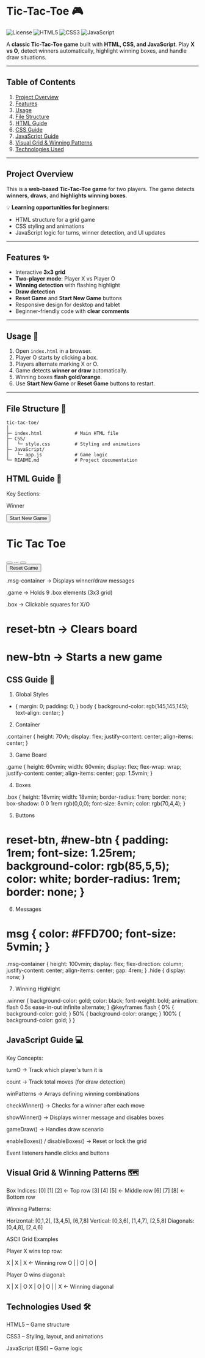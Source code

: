 # Tic-Tac-Toe 🎮

![License](https://img.shields.io/badge/License-MIT-green) ![HTML5](https://img.shields.io/badge/HTML5-orange) ![CSS3](https://img.shields.io/badge/CSS3-blue) ![JavaScript](https://img.shields.io/badge/JavaScript-yellow)

A **classic Tic-Tac-Toe game** built with **HTML, CSS, and JavaScript**. Play **X vs O**, detect winners automatically, highlight winning boxes, and handle draw situations.

---

## Table of Contents

1. [Project Overview](#project-overview)
2. [Features](#features-✨)
3. [Usage](#usage-🎯)
4. [File Structure](#file-structure-📁)
5. [HTML Guide](#html-guide-📄)
6. [CSS Guide](#css-guide-🎨)
7. [JavaScript Guide](#javascript-guide-💻)
8. [Visual Grid & Winning Patterns](#visual-grid--winning-patterns-🗺️)
9. [Technologies Used](#technologies-used-🛠️)

---

## Project Overview

This is a **web-based Tic-Tac-Toe game** for two players. The game detects **winners**, **draws**, and **highlights winning boxes**.

💡 **Learning opportunities for beginners:**

- HTML structure for a grid game
- CSS styling and animations
- JavaScript logic for turns, winner detection, and UI updates

---

## Features ✨

- Interactive **3x3 grid**
- **Two-player mode**: Player X vs Player O
- **Winning detection** with flashing highlight
- **Draw detection**
- **Reset Game** and **Start New Game** buttons
- Responsive design for desktop and tablet
- Beginner-friendly code with **clear comments**

---

## Usage 🎯

1. Open `index.html` in a browser.
2. Player O starts by clicking a box.
3. Players alternate marking X or O.
4. Game detects **winner or draw** automatically.
5. Winning boxes **flash gold/orange**.
6. Use **Start New Game** or **Reset Game** buttons to restart.

---

## File Structure 📁

```text
tic-tac-toe/
│
├─ index.html            # Main HTML file
├─ CSS/
│   └─ style.css         # Styling and animations
├─ JavaScript/
│   └─ app.js            # Game logic
└─ README.md             # Project documentation
```

## HTML Guide 📄

Key Sections:

<div class="msg-container hide">
  <p id="msg">Winner</p>
  <button id="new-btn">Start New Game</button>
</div>

<main>
  <h1>Tic Tac Toe</h1>
  <div class="container">
    <div class="game">
      <button class="box" title="Game Box 0"></button>
      ...
      <button class="box" title="Game Box 8"></button>
    </div>
  </div>
  <button id="reset-btn">Reset Game</button>
</main>

.msg-container → Displays winner/draw messages

.game → Holds 9 .box elements (3x3 grid)

.box → Clickable squares for X/O

# reset-btn → Clears board

# new-btn → Starts a new game

## CSS Guide 🎨

1. Global Styles

- { margin: 0; padding: 0; }
  body { background-color: rgb(145,145,145); text-align: center; }

2. Container

.container { height: 70vh; display: flex; justify-content: center; align-items: center; }

3. Game Board

.game { height: 60vmin; width: 60vmin; display: flex; flex-wrap: wrap; justify-content: center; align-items: center; gap: 1.5vmin; }

4. Boxes

.box { height: 18vmin; width: 18vmin; border-radius: 1rem; border: none; box-shadow: 0 0 1rem rgb(0,0,0); font-size: 8vmin; color: rgb(70,4,4); }

5. Buttons

# reset-btn, #new-btn { padding: 1rem; font-size: 1.25rem; background-color: rgb(85,5,5); color: white; border-radius: 1rem; border: none; }

6. Messages

# msg { color: #FFD700; font-size: 5vmin; }

.msg-container { height: 100vmin; display: flex; flex-direction: column; justify-content: center; align-items: center; gap: 4rem; }
.hide { display: none; }

7. Winning Highlight

.winner { background-color: gold; color: black; font-weight: bold; animation: flash 0.5s ease-in-out infinite alternate; }
@keyframes flash { 0% { background-color: gold; } 50% { background-color: orange; } 100% { background-color: gold; } }

## JavaScript Guide 💻

Key Concepts:

turnO → Track which player's turn it is

count → Track total moves (for draw detection)

winPatterns → Arrays defining winning combinations

checkWinner() → Checks for a winner after each move

showWinner() → Displays winner message and disables boxes

gameDraw() → Handles draw scenario

enableBoxes() / disableBoxes() → Reset or lock the grid

Event listeners handle clicks and buttons

## Visual Grid & Winning Patterns 🗺️

Box Indices:
[0] [1] [2] ← Top row
[3] [4] [5] ← Middle row
[6] [7] [8] ← Bottom row

Winning Patterns:

Horizontal: [0,1,2], [3,4,5], [6,7,8]
Vertical: [0,3,6], [1,4,7], [2,5,8]
Diagonals: [0,4,8], [2,4,6]

ASCII Grid Examples

Player X wins top row:

X | X | X ← Winning row
O | | O
| O |

Player O wins diagonal:

X | X | O
X | O |
O | | X ← Winning diagonal

## Technologies Used 🛠️

HTML5 – Game structure

CSS3 – Styling, layout, and animations

JavaScript (ES6) – Game logic

